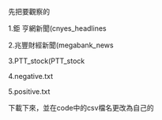 先把要觀察的

1.鉅 亨網新聞(cnyes_headlines

2.兆豐財經新聞(megabank_news

3.PTT_stock(PTT_stock

4.negative.txt 

5.positive.txt

下載下來，並在code中的csv檔名更改為自己的

